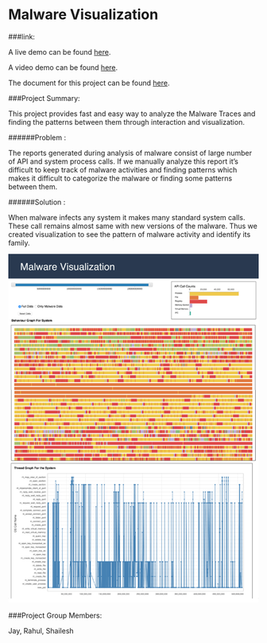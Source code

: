 # Malware Visualization



###link:

A live demo can be found [here]().

A video demo can be found [here]().

The document for  this project can be found
[here]().

###Project Summary:


This project provides fast and easy way to analyze the Malware Traces and finding the patterns between them through interaction and visualization.

######Problem : 

The reports generated during analysis of malware consist of large number of API and system process calls. If we manually analyze this report it’s difficult to keep track of malware activities and finding patterns which makes it difficult to categorize the malware or finding some patterns between them.

######Solution : 

When malware infects any system it makes many standard system calls. These call remains almost same with new versions of the malware. Thus we created visualization to see the pattern of malware activity and identify its family.


![Malware Visualization](/img/MalwareVis.png)


###Project Group Members: 

Jay, Rahul, Shailesh
